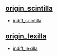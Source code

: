 ## [origin_scintilla](https://sourceforge.net/p/scintilla/code/ci/default/tree/)
- [indiff_scintilla](https://github.com/indiff/scintilla)
## [origin_lexilla](https://github.com/ScintillaOrg/lexilla.git)
- [indiff_lexilla](https://github.com/indiff/lexilla)

